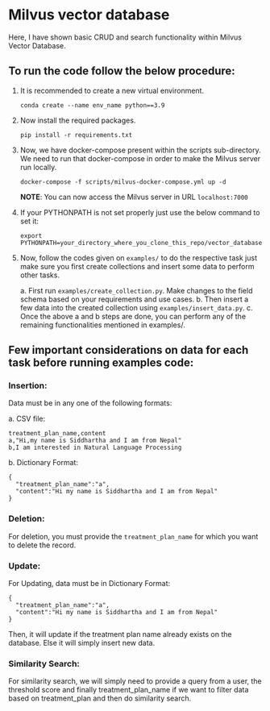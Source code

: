 # Milvus vector database

Here, I have shown basic CRUD and search functionality within Milvus Vector Database.

## To run the code follow the below procedure:

1. It is recommended to create a new virtual environment.
   ```
   conda create --name env_name python==3.9
   ```
2. Now install the required packages.
   ```
   pip install -r requirements.txt
   ```
3. Now, we have docker-compose present within the scripts sub-directory. We need to run that docker-compose in order to make the Milvus server run locally.
   ```
   docker-compose -f scripts/milvus-docker-compose.yml up -d
   ```
   <b>NOTE</b>: You can now access the Milvus server in URL `localhost:7000`
4. If your PYTHONPATH is not set properly just use the below command to set it:
   ```
   export PYTHONPATH=your_directory_where_you_clone_this_repo/vector_database/milvus_database
   ```
5. Now, follow the codes given on `examples/` to do the respective task just make sure you first create collections and insert some data to perform other tasks.
   
   a. First run `examples/create_collection.py`. Make changes to the field schema based on your requirements and use cases.
   b. Then insert a few data into the created collection using `examples/insert_data.py`.
   c. Once the above a and b steps are done, you can perform any of the remaining functionalities mentioned in examples/. 

## Few important considerations on data for each task before running examples code:

### Insertion:
Data must be in any one of the following formats:

   a. CSV file:
   ```
   treatment_plan_name,content
   a,"Hi,my name is Siddhartha and I am from Nepal"
   b,I am interested in Natural Language Processing
   ```

   b. Dictionary Format:
   ```
   {
     "treatment_plan_name":"a",
     "content":"Hi my name is Siddhartha and I am from Nepal"
   }
   ```

### Deletion:
For deletion, you must provide the `treatment_plan_name` for which you want to delete the record.

### Update:
For Updating, data must be in Dictionary Format:
```
{
  "treatment_plan_name":"a",
  "content":"Hi my name is Siddhartha and I am from Nepal"
}
```

Then, it will update if the treatment plan name already exists on the database. Else it will simply insert new data.

### Similarity Search:
For similarity search, we will simply need to provide a query from a user, the threshold score and finally treatment_plan_name if we want to filter data based on treatment_plan and then do similarity search.